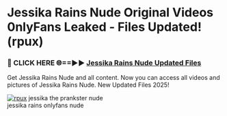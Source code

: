 # Jessika Rains Nude Original Videos 0nlyFans Leaked - Files Updated! (rpux)

<h3>🔴 CLICK HERE 🌐==►► <a href="https://tinyurl.com/5h6xmrr3" rel="nofollow">Jessika Rains Nude Updated Files</a></h3>

Get Jessika Rains Nude and all content. Now you can access all videos and pictures of Jessika Rains Nude. New Updated Files 2025!

[![rpux](https://i.imgur.com/KVD873Z.gif)](https://tinyurl.com/5h6xmrr3)
jessika the prankster nude<br>
jessika rains onlyfans nude